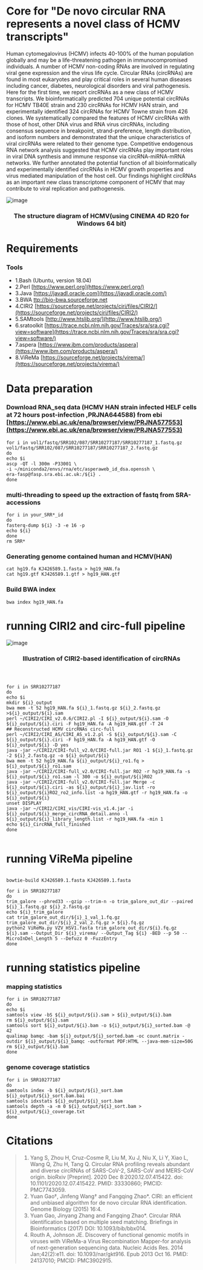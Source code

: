 
# Core for "De novo circular RNA represents a novel class of HCMV transcripts"

Human cytomegalovirus (HCMV) infects 40-100% of the human population globally and may be a life-threatening pathogen in immunocompromised individuals. A number of HCMV non-coding RNAs are involved in regulating viral gene expression and the virus life cycle. Circular RNAs (circRNAs) are found in most eukaryotes and play critical roles in several human diseases including cancer, diabetes, neurological disorders and viral pathogenesis. Here for the first time, we report circRNAs as a new class of HCMV transcripts. We bioinformatically predicted 704 unique potential circRNAs for HCMV TB40E strain and 230 circRNAs for HCMV HAN strain, and experimentally identified 324 circRNAs for HCMV Towne strain from 426 clones. We systematically compared the features of HCMV circRNAs with those of host, other DNA virus and RNA virus circRNAs, including consensus sequence in breakpoint, strand-preference, length distribution, and isoform numbers and demonstrated that the unique characteristics of viral circRNAs were related to their genome type. Competitive endogenous RNA network analysis suggested that HCMV circRNAs play important roles in viral DNA synthesis and immune response via circRNA-miRNA-mRNA networks. We further annotated the potential function of all bioinformatically and experimentally identified circRNAs in HCMV growth properties and virus mediated manipulation of the host cell. Our findings highlight circRNAs as an important new class transcriptome component of HCMV that may contribute to viral replication and pathogenesis.  

![image](https://github.com/ShaominYang/Circular-RNAs-represent-a-novel-class-of-HCMV-transcripts/blob/main/HCMV-2021-5-3-2.jpg)
### <p align="center"> The structure diagram of HCMV(using CINEMA 4D R20 for Windows 64 bit) </p>


# Requirements
### Tools
- 1.Bash (Ubuntu, version 18.04)
- 2.Perl [https://www.perl.org](https://www.perl.org/)
- 3.Java [https://javadl.oracle.com](https://javadl.oracle.com/)
- 3.BWA [ttp://bio-bwa.sourceforge.net](http://bio-bwa.sourceforge.net/)
- 4.CIRI2 [https://sourceforge.net/projects/ciri/files/CIRI2/](https://sourceforge.net/projects/ciri/files/CIRI2/) 
- 5.SAMtools [http://www.htslib.org/](http://www.htslib.org/)
- 6.sratoolkit [https://trace.ncbi.nlm.nih.gov/Traces/sra/sra.cgi?view=software](https://trace.ncbi.nlm.nih.gov/Traces/sra/sra.cgi?view=software/)
- 7.aspera [https://www.ibm.com/products/aspera](https://www.ibm.com/products/aspera/)
- 8.ViReMa [https://sourceforge.net/projects/virema/](https://sourceforge.net/projects/virema/)

# Data preparation

###  Download RNA_seq data (HCMV HAN strain infected HELF cells at 72 hours post-infection ,PRJNA644588) from ebi [https://www.ebi.ac.uk/ena/browser/view/PRJNA577553](https://www.ebi.ac.uk/ena/browser/view/PRJNA577553)


```Shell
for i in vol1/fastq/SRR102/087/SRR10277187/SRR10277187_1.fastq.gz vol1/fastq/SRR102/087/SRR10277187/SRR10277187_2.fastq.gz
do
echo $i
ascp -QT -l 300m -P33001 \
-i ~/miniconda2/envs/rna/etc/asperaweb_id_dsa.openssh \
era-fasp@fasp.sra.ebi.ac.uk:/${i} .
done
```
### multi-threading to speed up the extraction of fastq from SRA-accessions

```Shell
for i in your_SRR*_id
do
fasterq-dump ${i} -3 -e 16 -p
echo ${i}
done
rm SRR*
```

### Generating genome contained human and HCMV(HAN)

```Shell
cat hg19.fa KJ426589.1.fasta > hg19_HAN.fa
cat hg19.gtf KJ426589.1.gtf > hg19_HAN.gtf
```

### Build  BWA index

```Shell
bwa index hg19_HAN.fa
```

# running CIRI2 and circ-full pipeline

![image](https://github.com/ShaominYang/Circular-RNAs-represent-a-novel-class-of-HCMV-transcripts/blob/main/Illustration.jpg)
### <p align="center"> Illustration of CIRI2-based identification of circRNAs </p>

  
```Shell



for i in SRR10277187
do
echo $i
mkdir ${i}_output
bwa mem -t 52 hg19_HAN.fa ${i}_1.fastq.gz ${i}_2.fastq.gz >${i}_output/${i}.sam
perl ~/CIRI2/CIRI_v2.0.6/CIRI2.pl -I ${i}_output/${i}.sam -O ${i}_output/${i}.ciri -F hg19_HAN.fa -A hg19_HAN.gtf -T 24
## Reconstructed HCMV circRNAs circ-full
perl ~/CIRI2/CIRI_AS/CIRI_AS_v1.2.pl -S ${i}_output/${i}.sam -C ${i}_output/${i}.ciri -F hg19_HAN.fa -A hg19_HAN.gtf -O ${i}_output/${i} -D yes
java -jar ~/CIRI2/CIRI-full_v2.0/CIRI-full.jar RO1 -1 ${i}_1.fastq.gz -2 ${i}_2.fastq.gz -o ${i}_output/${i}
bwa mem -t 52 hg19_HAN.fa ${i}_output/${i}_ro1.fq > ${i}_output/${i}_ro1.sam
java -jar ~/CIRI2/CIRI-full_v2.0/CIRI-full.jar RO2 -r hg19_HAN.fa -s ${i}_output/${i}_ro1.sam -l 300 -o ${i}_output/${i}RO2
java -jar ~/CIRI2/CIRI-full_v2.0/CIRI-full.jar Merge -c ${i}_output/${i}.ciri -as ${i}_output/${i}_jav.list -ro ${i}_output/${i}RO2_ro2_info.list -a hg19_HAN.gtf -r hg19_HAN.fa -o ${i}_output/${i}
unset DISPLAY
java -jar ~/CIRI2/CIRI_vis/CIRI-vis_v1.4.jar -i ${i}_output/${i}_merge_circRNA_detail.anno -l ${i}_output/${i}_library_length.list -r hg19_HAN.fa -min 1
echo ${i}_CircRNA_full_finished
done
  
```

# running ViReMa pipeline

```Shell

bowtie-build KJ426589.1.fasta KJ426589.1.fasta

for i in SRR10277187
do
trim_galore --phred33 --gzip --trim-n -o trim_galore_out_dir --paired ${i}_1.fastq.gz ${i}_2.fastq.gz
echo ${i}_trim_galore
cat trim_galore_out_dir/${i}_1_val_1.fq.gz trim_galore_out_dir/${i}_2_val_2.fq.gz > ${i}.fq.gz
python2 ViReMa.py VZV_HSV1.fasta trim_galore_out_dir/${i}.fq.gz ${i}.sam --Output_Dir ${i}_virema/ --Output_Tag ${i} -BED --p 50 --MicroInDel_Length 5 --Defuzz 0 -FuzzEntry
done

```

# running statistics pipeline

### mapping statistics

```Shell
for i in SRR10277187
do
echo $i
samtools view -bS ${i}_output/${i}.sam > ${i}_output/${i}.bam
rm ${i}_output/${i}.sam
samtools sort ${i}_output/${i}.bam -o ${i}_output/${i}_sorted.bam -@ 42
qualimap bamqc -bam ${i}_output/${i}_sorted.bam -oc count.matrix -outdir ${i}_output/${i}_bamqc -outformat PDF:HTML --java-mem-size=50G
rm ${i}_output/${i}.bam
done
```
### genome coverage statistics

```Shell
for i in SRR10277187
do
samtools index -b ${i}_output/${i}_sort.bam ${i}_output/${i}_sort.bam.bai
samtools idxstats ${i}_output/${i}_sort.bam
samtools depth -a -m 0 ${i}_output/${i}_sort.bam > ${i}_output/${i}_coverage.txt
done
```


# Citations


>1.  Yang S, Zhou H, Cruz-Cosme R, Liu M, Xu J, Niu X, Li Y, Xiao L, Wang Q, Zhu H, Tang Q. Circular RNA profiling reveals abundant and diverse circRNAs of SARS-CoV-2, SARS-CoV and MERS-CoV origin. bioRxiv [Preprint]. 2020 Dec 8:2020.12.07.415422. doi: 10.1101/2020.12.07.415422. PMID: 33330860; PMCID: PMC7743059.
>2.  Yuan Gao†, Jinfeng Wang† and Fangqing Zhao*. CIRI: an efficient and unbiased algorithm for de novo circular RNA identification. Genome Biology (2015) 16:4.
>3.  Yuan Gao, Jinyang Zhang and Fangqing Zhao*. Circular RNA identification based on multiple seed matching. Briefings in Bioinformatics (2017) DOI: 10.1093/bib/bbx014.
>4.  Routh A, Johnson JE. Discovery of functional genomic motifs in viruses with ViReMa-a Virus Recombination Mapper-for analysis of next-generation sequencing data. Nucleic Acids Res. 2014 Jan;42(2):e11. doi: 10.1093/nar/gkt916. Epub 2013 Oct 16. PMID: 24137010; PMCID: PMC3902915.

